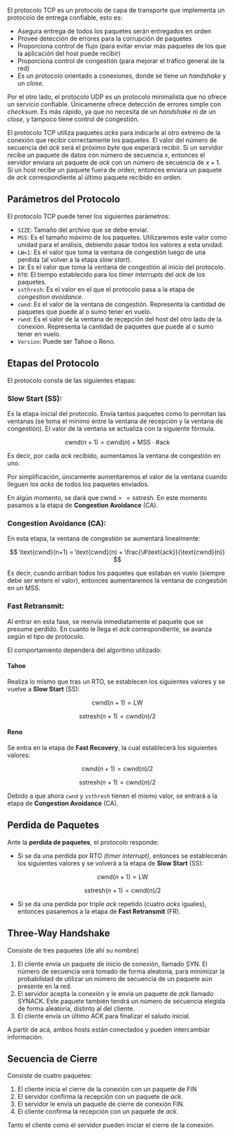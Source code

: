 El protocolo TCP es un protocolo de capa de transporte que implementa un protocolo de entrega confiable, esto es:

- Asegura entrega de todos los paquetes serán entregados en orden
- Provee detección de errores para la corrupción de paquetes
- Proporciona control de flujo (para evitar enviar más paquetes de los que la aplicación del host puede recibir)
- Proporciona control de congestión (para mejorar el tráfico general de la red)
- Es un protocolo orientado a conexiones, donde se tiene un *handshake* y un *close*.

Por el otro lado, el protocolo UDP es un protocolo minimalista que no ofrece un servicio confiable. Únicamente ofrece detección de errores simple con *checksum*. Es más rápido, ya que no necesita de un *handshake* ni de un *close*, y tampoco tiene control de congestión.

El protocolo TCP utiliza paquetes *acks* para indicarle al otro extremo de la conexión que recibir correctamente los paquetes. El valor del número de secuencia del *ack* será el próximo *byte* que esperará recibir. Si un servidor recibe un paquete de datos con número de secuencia $x$, entonces el servidor enviara un paquete de *ack* con un número de secuencia de $x+1$. Si un host recibe un paquete fuera de orden, entonces enviara un paquete de *ack* correspondiente al último paquete recibido en orden.

## Parámetros del Protocolo

El protocolo TCP puede tener los siguientes parámetros:

- `SIZE`: Tamaño del archivo que se debe enviar.
- `MSS`: Es el tamaño máximo de los paquetes. Utilizaremos este valor como unidad para el análisis, debiendo pasar todos los valores a esta unidad.
- `LW=1`: Es el valor que toma la ventana de congestión luego de una perdida (al volver a la etapa *slow start*).
- `IW`: Es el valor que toma la ventana de congestión al inicio del protocolo.
- `RTO`: El tiempo establecido para los *timer interrupts* del *ack* de los paquetes.
- `ssthresh`: Es el valor en el que el protocolo pasa a la etapa de *congestion avoidance*.
- `cwnd`: Es el valor de la ventana de congestión. Representa la cantidad de paquetes que puede al o sumo tener en vuelo.
- `rwnd`: Es el valor de la ventana de recepción del host del otro lado de la conexión. Representa la cantidad de paquetes que puede al o sumo tener en vuelo.
- `Version`: Puede ser Tahoe o Reno.

## Etapas del Protocolo

El protocolo consta de las siguientes etapas:

### Slow Start (SS):

Es la etapa inicial del protocolo. Envía tantos paquetes como lo permitan las ventanas (se toma el mínimo entre la ventana de recepción y la ventana de congestión). El valor de la ventana se actualiza con la siguiente fórmula.

$$
\text{cwnd}(n+1) = \text{cwnd}(n) + \text{MSS}\cdot\#\text{ack}
$$

Es decir, por cada *ack* recibido, aumentamos la ventana de congestión en uno.

Por simplificación, únicamente aumentaremos el valor de la ventana cuando lleguen los *acks* de todos los paquetes enviados.

En algún momento, se dará que $\text{cwnd} == \text{sstresh}$. En este momento pasamos a la etapa de **Congestion Avoidance** (CA).

### Congestion Avoidance (CA):

En esta etapa, la ventana de congestión se aumentará linealmente:

$$
\text{cwnd}(n+1) = \text{cwnd}(n) + \frac{\#\text{ack}}{\text{cwnd}(n)}
$$

Es decir, cuando arriban todos los paquetes que estaban en vuelo (siempre debe ser entero el valor), entonces aumentaremos la ventana de congestión en un MSS.

### Fast Retransmit:

Al entrar en esta fase, se reenvía inmediatamente el paquete que se presume perdido. En cuanto le llega el *ack* correspondiente, se avanza según el tipo de protocolo.

El comportamiento dependerá del algoritmo utilizado:

#### Tahoe

Realiza lo mismo que tras un RTO, se establecen los siguientes valores y se vuelve a **Slow Start** (SS):

$$
\text{cwnd}(n+1) = \text{LW}
$$

$$
\text{sstresh}(n+1) = \text{cwnd}(n)/2
$$

#### Reno

Se entra en la etapa de **Fast Recovery**, la cual establecerá los siguientes valores:

$$
\text{cwnd}(n+1) = \text{cwnd}(n)/2
$$

$$
\text{sstresh}(n+1) = \text{cwnd}(n)/2
$$

Debido a que ahora `cwnd` y `ssthresh` tienen el mismo valor, se entrará a la etapa de **Congestion Avoidance** (CA).

## Perdida de Paquetes

Ante la **perdida de paquetes**, el protocolo responde:

- Si se da una perdida por RTO *(timer interrupt)*, entonces se establecerán los siguientes valores y se volverá a la etapa de **Slow Start** (SS):

	$$
	\text{cwnd}(n+1) = \text{LW}
	$$

	$$
	\text{sstresh}(n+1) = \text{cwnd}(n)/2
	$$

- Si se da una perdida por triple *ack* repetido (cuatro *acks* iguales), entonces pasaremos a la etapa de **Fast Retransmit** (FR).

## Three-Way Handshake

Consiste de tres paquetes (de ahí su nombre)

1. El cliente envía un paquete de inicio de conexión, llamado SYN. El número de secuencia será tomado de forma aleatoria, para minimizar la probabilidad de utilizar un número de secuencia de un paquete aún presente en la red.
2. El servidor acepta la conexión y le envía un paquete de *ack* llamado SYNACK. Este paquete también tendrá un número de secuencia elegida de forma aleatoria, distinto al del cliente.
3. El cliente envía un último ACK para finalizar el saludo inicial.

A partir de acá, ambos hosts están conectados y pueden intercambiar información.

## Secuencia de Cierre

Consiste de cuatro paquetes:

1. El cliente inicia el cierre de la conexión con un paquete de FIN
2. El servidor confirma la recepción con un paquete de *ack*.
3. El servidor le envía un paquete de cierre de conexión FIN.
4. El cliente confirma la recepción con un paquete de *ack*.

Tanto el cliente como el servidor pueden iniciar el cierre de la conexión.

